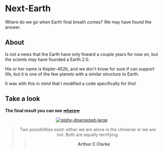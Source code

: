 # Next-Earth
Where do we go when Earth final breath comes? We may have found the answer.

## About

Is not a news that the Earth have only foward a couple years for now on, but the scients may have founded a Earth 2.0.

His or her name is Kepler-452b, and we don't know for sure if can support life, but  it is one of the few planets with a similar structure to Earth.

It was with this in mind that I modified a code specifically for this!

## Take a look 

 **The final result you can see [➡here⬅](https://bumboobee.github.io/Next-Earth/)**
 
<div align="center">

 [![giphy-downsized-large](https://user-images.githubusercontent.com/94147847/153650573-c0a569bd-344b-4b4f-a07a-f7e1e4ad8dc0.gif)](https://bumboobee.github.io/Next-Earth/)

 > Two possibilities exist: either we are alone in the Universe or we are not. Both are equally terrifying.
 >> **Arthur C Clarke**
<div \>

